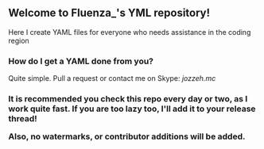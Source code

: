<h2> Welcome to Fluenza_'s YML repository! </h2>
<p>Here I create YAML files for everyone who needs assistance in the coding region </p>

<h3> How do I get a YAML done from you?  </h3>
<p> Quite simple. Pull a request or contact me on Skype: <i>jozzeh.mc</i></p>

<h3 Okay, cool. How will I know if my map YAML has been completed? </h3>
<p> It is recommended you check this repo every day or two, as I work quite fast. If you are too lazy too, I'll add it to your release thread! </p>

<strong>Also, no watermarks, or contributor additions will be added.</strong>
